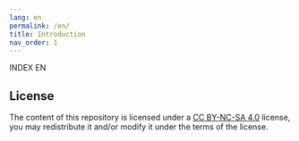 ```yaml
---
lang: en
permalink: /en/
title: Introduction
nav_order: 1
---
```


INDEX EN

## License

The content of this repository is licensed under a [CC BY-NC-SA 4.0](https://github.com/n4zim/chains.place/blob/main/LICENSE) license, you may redistribute it and/or modify it under the terms of the license.
